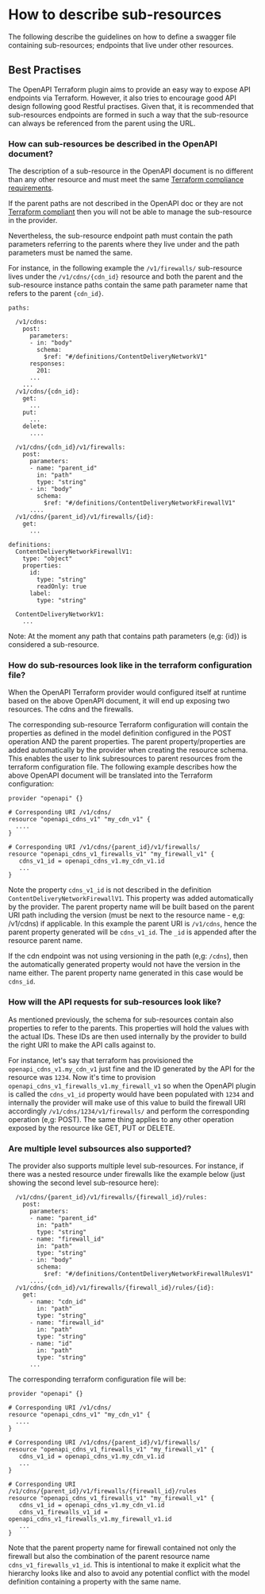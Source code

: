 # How to describe sub-resources

The following describe the guidelines on how to define a swagger file containing sub-resources; endpoints that 
live under other resources.

## Best Practises

The OpenAPI Terraform plugin aims to provide an easy way to expose API endpoints via Terraform. However, it also tries
to encourage good API design following good Restful practises. Given that, it is recommended that sub-resources endpoints
are formed in such a way that the sub-resource can always be referenced from the parent using the URL.

### How can sub-resources be described in the OpenAPI document?

The description of a sub-resource in the OpenAPI document is no different than any other resource and must meet the same [Terraform compliance requirements](https://github.com/dikhan/terraform-provider-openapi/blob/master/docs/how_to.md#terraform-compliant-resource-requirements).

If the parent paths are not described in the OpenAPI doc or they are not [Terraform compliant](https://github.com/dikhan/terraform-provider-openapi/blob/master/docs/how_to.md#terraform-compliant-resource-requirements)
then you will not be able to manage the sub-resource in the provider.

Nevertheless, the sub-resource endpoint path must contain the path parameters referring to the parents where they live under and
the path parameters must be named the same.

For instance, in the following example the ```/v1/firewalls/``` sub-resource lives under the ```/v1/cdns/{cdn_id}``` resource and
both the parent and the sub-resource instance paths contain the same path parameter name that refers to the parent ```{cdn_id}```.

````
paths:

  /v1/cdns:
    post:
      parameters:
      - in: "body"
        schema:
          $ref: "#/definitions/ContentDeliveryNetworkV1"
      responses:
        201:
      ...
    ...
  /v1/cdns/{cdn_id}:
    get:
      ...
    put:
      ...
    delete:
      ....

  /v1/cdns/{cdn_id}/v1/firewalls:
    post:
      parameters:
      - name: "parent_id"
        in: "path"
        type: "string"
      - in: "body"
        schema:
          $ref: "#/definitions/ContentDeliveryNetworkFirewallV1"    
      ....
  /v1/cdns/{parent_id}/v1/firewalls/{id}:
    get:
      ...
      
definitions:
  ContentDeliveryNetworkFirewallV1:
    type: "object"
    properties:
      id:
        type: "string"
        readOnly: true
      label:
        type: "string"

  ContentDeliveryNetworkV1:
    ...   
````

Note: At the moment any path that contains path parameters (e,g: {id}) is considered a sub-resource.

### How do sub-resources look like in the terraform configuration file?

When the OpenAPI Terraform provider would configured itself at runtime based on the above OpenAPI document, it will end up
exposing two resources. The cdns and the firewalls. 

The corresponding sub-resource Terraform configuration will contain the properties as defined in the model definition
configured in the POST operation AND the parent properties. The parent property/properties are added automatically by the
provider when creating the resource schema. This enables the user to link subresources to parent resources from the terraform
configuration file. The following example describes how the above OpenAPI document will be translated into the Terraform 
configuration: 

````
provider "openapi" {}

# Corresponding URI /v1/cdns/
resource "openapi_cdns_v1" "my_cdn_v1" {
  ....
}

# Corresponding URI /v1/cdns/{parent_id}/v1/firewalls/
resource "openapi_cdns_v1_firewalls_v1" "my_firewall_v1" {
   cdns_v1_id = openapi_cdns_v1.my_cdn_v1.id
   ...
}
````

Note the property ```cdns_v1_id``` is not described in the definition ```ContentDeliveryNetworkFirewallV1```. This property was
added automatically by the provider. The parent property name will be built based on the parent URI path including the version 
(must be next to the resource name - e,g: /v1/cdns) if applicable. In this example the parent URI is ```/v1/cdns```, 
hence the parent property generated will be ```cdns_v1_id```. The ```_id``` is appended after the resource parent name.

If the cdn endpoint was not using versioning in the path (e,g: ```/cdns```), then the automatically generated property would
not have the version in the name either. The parent property name generated in this case would be ```cdns_id```.

### How will the API requests for sub-resources look like?

As mentioned previously, the schema for sub-resources contain also properties to refer to the parents. This properties will 
hold the values with the actual IDs. These IDs are then used internally by the provider to build the right URI to make the API
calls against to. 

For instance, let's say that terraform has provisioned the ```openapi_cdns_v1.my_cdn_v1``` just fine and the ID generated
by the API for the resource was ```1234```. Now it's time to provision ```openapi_cdns_v1_firewalls_v1.my_firewall_v1```
so when the OpenAPI plugin is called the ```cdns_v1_id``` property would have been populated with ```1234``` and internally
the provider will make use of this value to build the firewall URI accordingly ```/v1/cdns/1234/v1/firewalls/``` and perform
the corresponding operation (e,g: POST). The same thing applies to any other operation exposed by the resource like
GET, PUT or DELETE.

### Are multiple level subsources also supported?

The provider also supports multiple level sub-resources. For instance, if there was a nested resource under firewalls like 
the example below (just showing the second level sub-resource here):

````
  /v1/cdns/{parent_id}/v1/firewalls/{firewall_id}/rules:
    post:
      parameters:
      - name: "parent_id"
        in: "path"
        type: "string"
      - name: "firewall_id"
        in: "path"
        type: "string"        
      - in: "body"
        schema:
          $ref: "#/definitions/ContentDeliveryNetworkFirewallRulesV1"    
      ....
  /v1/cdns/{cdn_id}/v1/firewalls/{firewall_id}/rules/{id}:
    get:
      - name: "cdn_id"
        in: "path"
        type: "string"
      - name: "firewall_id"
        in: "path"
        type: "string"
      - name: "id"
        in: "path"
        type: "string"                 
      ...
````

The corresponding terraform configuration file will be:

````
provider "openapi" {}

# Corresponding URI /v1/cdns/
resource "openapi_cdns_v1" "my_cdn_v1" {
  ....
}

# Corresponding URI /v1/cdns/{parent_id}/v1/firewalls/
resource "openapi_cdns_v1_firewalls_v1" "my_firewall_v1" {
   cdns_v1_id = openapi_cdns_v1.my_cdn_v1.id
   ...
}

# Corresponding URI /v1/cdns/{parent_id}/v1/firewalls/{firewall_id}/rules
resource "openapi_cdns_v1_firewalls_v1" "my_firewall_v1" {
   cdns_v1_id = openapi_cdns_v1.my_cdn_v1.id
   cdns_v1_firewalls_v1_id = openapi_cdns_v1_firewalls_v1.my_firewall_v1.id
   ...
}
````

Note that the parent property name for firewall contained not only the firewall but also the combination of the parent resource
name ```cdns_v1_firewalls_v1_id```. This is intentional to make it explicit what the hierarchy looks like and also to avoid
any potential conflict with the model definition containing a property with the same name.